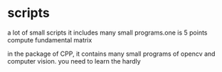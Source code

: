# scripts
a lot of small scripts it includes many small programs.one is 5 points compute fundamental matrix

in the package of CPP, it contains many small programs of opencv and computer vision. you need to learn the hardly

